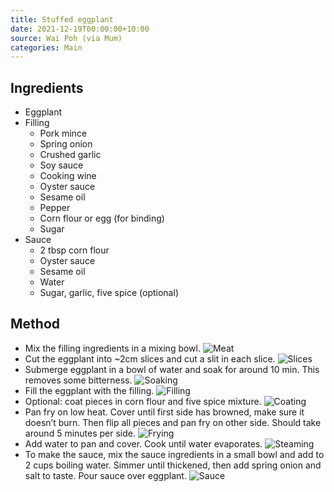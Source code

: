 ```yaml
---
title: Stuffed eggplant
date: 2021-12-19T00:00:00+10:00
source: Wai Poh (via Mum)
categories: Main
---
```


## Ingredients
* Eggplant
* Filling
  * Pork mince
  * Spring onion
  * Crushed garlic
  * Soy sauce
  * Cooking wine
  * Oyster sauce
  * Sesame oil
  * Pepper
  * Corn flour or egg (for binding)
  * Sugar
* Sauce
  * 2 tbsp corn flour
  * Oyster sauce
  * Sesame oil
  * Water
  * Sugar, garlic, five spice (optional)

## Method
* Mix the filling ingredients in a mixing bowl.
![Meat](meat.jpg)
* Cut the eggplant into ~2cm slices and cut a slit in each slice.
![Slices](slices.jpg)
* Submerge eggplant in a bowl of water and soak for around 10 min. This removes some bitterness.
![Soaking](soak.jpg)
* Fill the eggplant with the filling.
![Filling](filling.jpg)
* Optional: coat pieces in corn flour and five spice mixture.
![Coating](coat.jpg)
* Pan fry on low heat. Cover until first side has browned, make sure it doesn’t burn. Then flip all pieces and pan fry on other side. Should take around 5 minutes per side.
![Frying](fry.jpg)
* Add water to pan and cover. Cook until water evaporates.
![Steaming](steam.jpg)
* To make the sauce, mix the sauce ingredients in a small bowl and add to 2 cups boiling water. Simmer until thickened, then add spring onion and salt to taste. Pour sauce over eggplant.
![Sauce](sauce.jpg)